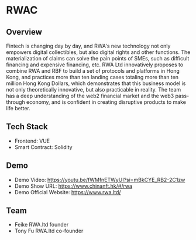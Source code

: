 # RWAC

## Overview
Fintech is changing day by day, and RWA's new technology not only empowers digital collectibles, but also digital rights and other functions. The materialization of claims can solve the pain points of SMEs, such as difficult financing and expensive financing, etc. RWA Ltd innovatively proposes to combine RWA and RBF to build a set of protocols and platforms in Hong Kong, and practices more than ten landing cases totaling more than ten million Hong Kong Dollars, which demonstrates that this business model is not only theoretically innovative, but also practicable in reality. The team has a deep understanding of the web2 financial market and the web3 pass-through economy, and is confident in creating disruptive products to make life better. 

## Tech Stack
- Frontend: VUE
- Smart Contract: Solidity

## Demo
- Demo Video: https://youtu.be/fWMfnETWyUI?si=mBkCYE_RB2-2C1zw
- Demo Show URL: https://www.chinanft.hk/#/rwa
- Demo Official Website: https://www.rwa.ltd/

## Team
- Feike RWA.ltd founder
- Tony Fu RWA.ltd co-founder